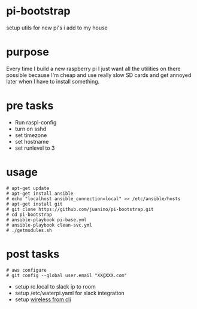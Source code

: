 # pi-bootstrap
setup utils for new pi's i add to my house

# purpose
Every time I build a new raspberry pi I just want all the utilities on there possible
because I'm cheap and use really slow SD cards and get annoyed later when I have to install something.

# pre tasks
* Run raspi-config
* turn on sshd
* set timezone
* set hostname
* set runlevel to 3

# usage
```
# apt-get update
# apt-get install ansible
# echo "localhost ansible_connection=local" >> /etc/ansible/hosts
# apt-get install git
# git clone https://github.com/juanino/pi-bootstrap.git
# cd pi-bootstrap
# ansible-playbook pi-base.yml
# ansible-playbook clean-svc.yml
# ./getmodules.sh
```
# post tasks
```
# aws configure
# git config --global user.email "XX@XXX.com"
```
* setup rc.local to slack ip to room
* setup /etc/waterpi.yaml for slack integration
* setup [wireless from cli](https://www.raspberrypi.org/documentation/configuration/wireless/wireless-cli.md)
